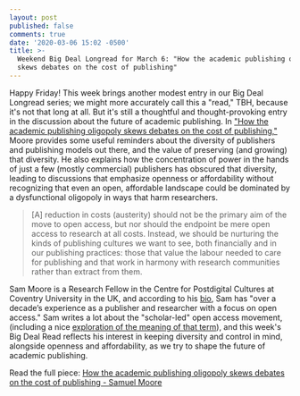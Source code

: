 ```yaml
---
layout: post
published: false
comments: true
date: '2020-03-06 15:02 -0500'
title: >-
  Weekend Big Deal Longread for March 6: "How the academic publishing oligopoly
  skews debates on the cost of publishing"
---
```


Happy Friday! This week brings another modest entry in our Big Deal Longread series; we might more accurately call this a "read," TBH, because it's not that long at all. But it's still a thoughtful and thought-provoking entry in the discussion about the future of academic publishing. In ["How the academic publishing oligopoly skews debates on the cost of publishing,"](https://www.samuelmoore.org/2020/03/05/how-the-academic-publishing-oligopoly-skews-debates-on-the-cost-of-publishing/) Moore provides some useful reminders about the diversity of publishers and publishing models out there, and the value of preserving (and growing) that diversity. He also explains how the concentration of power in the hands of just a few (mostly commercial) publishers has obscured that diversity, leading to discussions that emphasize openness or affordability without recognizing that even an open, affordable landscape could be dominated by a dysfunctional oligopoly in ways that harm researchers. 

> [A] reduction in costs (austerity) should not be the primary aim of the move to open access, but nor should the endpoint be mere open access to research at all costs. Instead, we should be nurturing the kinds of publishing cultures we want to see, both financially and in our publishing practices: those that value the labour needed to care for publishing and that work in harmony with research communities rather than extract from them. 

Sam Moore is a Research Fellow in the Centre for Postdigital Cultures at Coventry University in the UK, and according to his [bio](https://www.samuelmoore.org), Sam has "over a decade’s experience as a publisher and researcher with a focus on open access." Sam writes a lot about the "scholar-led" open access movement, (including a nice [exploration of the meaning of that term](https://www.samuelmoore.org/2019/10/24/open-by-whom-on-the-meaning-of-scholar-led/)), and this week's Big Deal Read reflects his interest in keeping diversity and control in mind, alongside openness and affordability, as we try to shape the future of academic publishing.

Read the full piece: [How the academic publishing oligopoly skews debates on the cost of publishing - Samuel Moore](https://www.samuelmoore.org/2020/03/05/how-the-academic-publishing-oligopoly-skews-debates-on-the-cost-of-publishing/)
